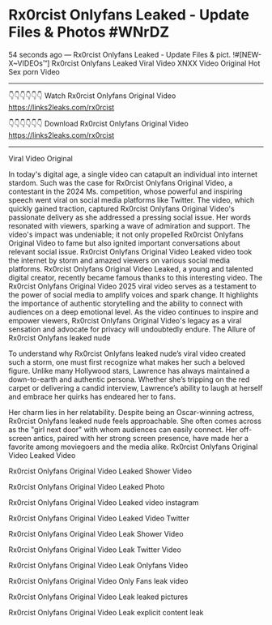 # Rx0rcist Onlyfans Leaked - Update Files & Photos #WNrDZ

54 seconds ago — Rx0rcist Onlyfans Leaked - Update Files & pict. !#[NEW-X~VIDEOs™] Rx0rcist Onlyfans Leaked Viral Video XNXX Video Original Hot Sex porn Video

------------------

👇👇👇👇👇👇
Watch Rx0rcist Onlyfans Original Video
https://links2leaks.com/rx0rcist

👇👇👇👇👇👇
Download Rx0rcist Onlyfans Original Video
https://links2leaks.com/rx0rcist

------------------

Viral Video Original

In today's digital age, a single video can catapult an individual into internet stardom. Such was the case for Rx0rcist Onlyfans Original Video, a contestant in the 2024 Ms. competition, whose powerful and inspiring speech went viral on social media platforms like Twitter.
The video, which quickly gained traction, captured Rx0rcist Onlyfans Original Video's passionate delivery as she addressed a pressing social issue. Her words resonated with viewers, sparking a wave of admiration and support. The video's impact was undeniable; it not only propelled Rx0rcist Onlyfans Original Video to fame but also ignited important conversations about relevant social issue.
Rx0rcist Onlyfans Original Video Leaked video took the internet by storm and amazed viewers on various social media platforms. Rx0rcist Onlyfans Original Video Leaked, a young and talented digital creator, recently became famous thanks to this interesting video.
The Rx0rcist Onlyfans Original Video 2025 viral video serves as a testament to the power of social media to amplify voices and spark change. It highlights the importance of authentic storytelling and the ability to connect with audiences on a deep emotional level. As the video continues to inspire and empower viewers, Rx0rcist Onlyfans Original Video's legacy as a viral sensation and advocate for privacy will undoubtedly endure.
The Allure of Rx0rcist Onlyfans leaked nude


To understand why Rx0rcist Onlyfans leaked nude’s viral video created such a storm, one must first recognize what makes her such a beloved figure. Unlike many Hollywood stars, Lawrence has always maintained a down-to-earth and authentic persona. Whether she’s tripping on the red carpet or delivering a candid interview, Lawrence’s ability to laugh at herself and embrace her quirks has endeared her to fans.

Her charm lies in her relatability. Despite being an Oscar-winning actress, Rx0rcist Onlyfans leaked nude feels approachable. She often comes across as the "girl next door" with whom audiences can easily connect. Her off-screen antics, paired with her strong screen presence, have made her a favorite among moviegoers and the media alike.
Rx0rcist Onlyfans Original Video Leaked Video

Rx0rcist Onlyfans Original Video Leaked Shower Video

Rx0rcist Onlyfans Original Video Leaked Photo

Rx0rcist Onlyfans Original Video Leaked video instagram

Rx0rcist Onlyfans Original Video Leaked Video Twitter

Rx0rcist Onlyfans Original Video Leak Shower Video

Rx0rcist Onlyfans Original Video Leak Twitter Video

Rx0rcist Onlyfans Original Video Leak Onlyfans Video

Rx0rcist Onlyfans Original Video Only Fans leak video

Rx0rcist Onlyfans Original Video Leak leaked pictures

Rx0rcist Onlyfans Original Video Leak explicit content leak